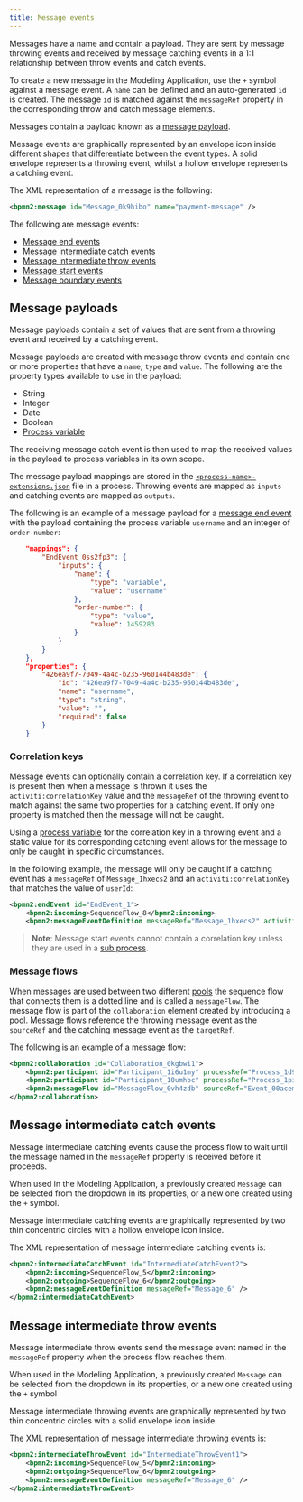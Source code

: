 ```yaml
---
title: Message events
---
```


Messages have a name and contain a payload. They are sent by message throwing events and received by message catching events in a 1:1 relationship between throw events and catch events.  

To create a new message in the Modeling Application, use the `+` symbol against a message event. A `name` can be defined and an auto-generated `id` is created. The message `id` is matched against the `messageRef` property in the corresponding throw and catch message elements.

Messages contain a payload known as a [message payload](#message-payloads).

Message events are graphically represented by an envelope icon inside different shapes that differentiate between the event types. A solid envelope represents a throwing event, whilst a hollow envelope represents a catching event.

The XML representation of a message is the following:

```xml
<bpmn2:message id="Message_0k9hibo" name="payment-message" />
```

The following are message events:

* [Message end events](end.md#message-end-events)
* [Message intermediate catch events](#message-intermediate-catch-events)
* [Message intermediate throw events](#message-intermediate-throw-events)
* [Message start events](start.md#message-start-events)
* [Message boundary events](boundary.md#message-boundary-events)

## Message payloads

Message payloads contain a set of values that are sent from a throwing event and received by a catching event.

Message payloads are created with message throw events and contain one or more properties that have a `name`, `type` and `value`. The following are the property types available to use in the payload:

* String
* Integer
* Date
* Boolean
* [Process variable](../processes/variables.md)

The receiving message catch event is then used to map the received values in the payload to process variables in its own scope.

The message payload mappings are stored in the [`<process-name>-extensions.json`](../projects.md#files) file in a process. Throwing events are mapped as `inputs` and catching events are mapped as `outputs`.

The following is an example of a message payload for a [message end event](end.md#message-end-events) with the payload containing the process variable `username` and an integer of `order-number`:

```json
    "mappings": {
        "EndEvent_0ss2fp3": {
            "inputs": {
                "name": {
                    "type": "variable",
                    "value": "username"
                },
                "order-number": {
                    "type": "value",
                    "value": 1459283
                }
            }
        }
    },
    "properties": {
        "426ea9f7-7049-4a4c-b235-960144b483de": {
            "id": "426ea9f7-7049-4a4c-b235-960144b483de",
            "name": "username",
            "type": "string",
            "value": "",
            "required": false
        }
    }
```

### Correlation keys

Message events can optionally contain a correlation key. If a correlation key is present then when a message is thrown it uses the `activiti:correlationKey` value and the `messageRef` of the throwing event to match against the same two properties for a catching event. If only one property is matched then the message will not be caught.

Using a [process variable](../processes/variables.md) for the correlation key in a throwing event and a static value for its corresponding catching event allows for the message to only be caught in specific circumstances.
 
In the following example, the message will only be caught if a catching event has a `messageRef` of `Message_1hxecs2` and an `activiti:correlationKey` that matches the value of `userId`:

```xml
<bpmn2:endEvent id="EndEvent_1">
	<bpmn2:incoming>SequenceFlow_8</bpmn2:incoming>
	<bpmn2:messageEventDefinition messageRef="Message_1hxecs2" activiti:correlationKey="${userId}" />
```

> **Note**: Message start events cannot contain a correlation key unless they are used in a [sub process](sub.md).

### Message flows

When messages are used between two different [pools](pools.md) the sequence flow that connects them is a dotted line and is called a `messageFlow`. The message flow is part of the `collaboration` element created by introducing a pool. Message flows reference the throwing message event as the `sourceRef` and the catching message event as the `targetRef`.

The following is an example of a message flow:

```xml
<bpmn2:collaboration id="Collaboration_0kgbwi1">
	<bpmn2:participant id="Participant_1i6u1my" processRef="Process_1d9yxsm" />
	<bpmn2:participant id="Participant_10umhbc" processRef="Process_1piiyp4" />
	<bpmn2:messageFlow id="MessageFlow_0vh4zdb" sourceRef="Event_00acemq" targetRef="Event_13u5jtf" />
</bpmn2:collaboration>
```

## Message intermediate catch events

Message intermediate catching events cause the process flow to wait until the message named in the `messageRef` property is received before it proceeds.

When used in the Modeling Application, a previously created `Message` can be selected from the dropdown in its properties, or a new one created using the `+` symbol.

Message intermediate catching events are graphically represented by two thin concentric circles with a hollow envelope icon inside.

The XML representation of message intermediate catching events is:

```xml
<bpmn2:intermediateCatchEvent id="IntermediateCatchEvent2">
	<bpmn2:incoming>SequenceFlow_5</bpmn2:incoming>
	<bpmn2:outgoing>SequenceFlow_6</bpmn2:outgoing>
    <bpmn2:messageEventDefinition messageRef="Message_6" />
</bpmn2:intermediateCatchEvent>
```

## Message intermediate throw events

Message intermediate throw events send the message event named in the `messageRef` property when the process flow reaches them.

When used in the Modeling Application, a previously created `Message` can be selected from the dropdown in its properties, or a new one created using the `+` symbol

Message intermediate throwing events are graphically represented by two thin concentric circles with a solid envelope icon inside.

The XML representation of message intermediate throwing events is:

```xml
<bpmn2:intermediateThrowEvent id="IntermediateThrowEvent1">
	<bpmn2:incoming>SequenceFlow_5</bpmn2:incoming>
	<bpmn2:outgoing>SequenceFlow_6</bpmn2:outgoing>
    <bpmn2:messageEventDefinition messageRef="Message_6" />
</bpmn2:intermediateThrowEvent>
```

